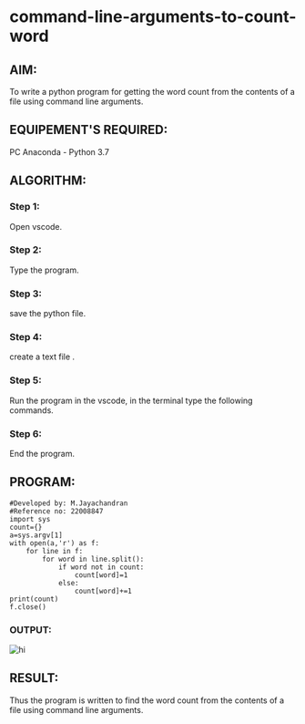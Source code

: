 # command-line-arguments-to-count-word
## AIM:
To write a python program for getting the word count from the contents of a file using command line arguments.
## EQUIPEMENT'S REQUIRED: 
PC
Anaconda - Python 3.7
## ALGORITHM: 
### Step 1:
Open vscode.
### Step 2: 
Type the program.
### Step 3: 
save the python file.
### Step 4:  
create a text file .
### Step 5: 
Run the program in the vscode, in the terminal type the following commands.
### Step 6: 
End the program.
## PROGRAM:
```
#Developed by: M.Jayachandran
#Reference no: 22008847
import sys
count={}
a=sys.argv[1]
with open(a,'r') as f:
    for line in f:
        for word in line.split():
            if word not in count:
                count[word]=1
            else:
                count[word]+=1
print(count)
f.close()
```

### OUTPUT:
![hi](https://user-images.githubusercontent.com/118447015/214828755-5cf6d5df-efe6-4949-9cee-0e6809669813.jpg)



## RESULT:
Thus the program is written to find the word count from the contents of a file using command line arguments.
